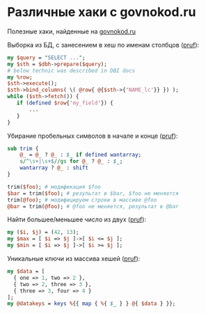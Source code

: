 # Различные хаки с govnokod.ru

Полезные хаки, найденные на [govnokod.ru](http://govnokod.ru)

Выборка из БД, с занесением в хеш по именам столбцов ([pruf](http://govnokod.ru/15973#comment234143)):

```perl
my $query = "SELECT ...";
my $sth = $dbh->prepare($query);
# below technic was described in DBI docs
my %row;
$sth->execute();
$sth->bind_columns( \( @row{ @{$sth->{'NAME_lc'}} }) );
while ($sth->fetch()) {
   if (defined $row{'my_field'}) {
       ...
   }
}
```

Убирание пробельных символов в начале и конце ([pruf](http://govnokod.ru/14421#comment213524)):

```perl
sub trim {
    @_ = @_ ? @_ : $_ if defined wantarray;
    s/^\s+|\s+$//gs for @_ ? @_ : $_;
    wantarray ? @_ : shift
}

trim($foo); # модификация $foo
$bar = trim($foo); # результат в $bar, $foo не меняется
trim(@foo); # модифицируем строки в массиве @foo
@bar = trim(@foo); # @foo не меняется, результат в @bar
```

Найти большее/меньшее число из двух ([pruf](http://govnokod.ru/13520)):

```perl
my ($i, $j) = (42, 13);
my $max = [ $i => $j ]->[ $i <= $j ];
my $min = [ $i => $j ]->[ $i >= $j ];
```

Уникальные ключи из массива хешей ([pruf](http://govnokod.ru/12703)):

```perl
my $data = [
  { one => 1, two => 2 },
  { two => 2, three => 3 },
  { three => 3, four => 4 }
];
my @datakeys = keys %{{ map { %{ $_ } } @{ $data } }};

```

